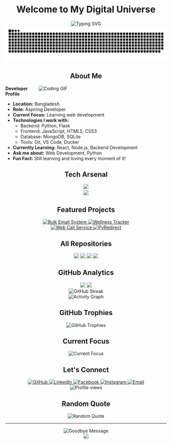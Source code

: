 # <div align="center">Welcome to My Digital Universe</div>

<div align="center">
  <img src="https://readme-typing-svg.herokuapp.com?font=Fira+Code&size=32&duration=2800&pause=2000&color=A9FEF7&center=true&vCenter=true&width=940&lines=Hi+there!+I'm+MD+Khaliduzzaman+Tanoy;Aspiring+Developer;Learning+and+Building" alt="Typing SVG" />
</div>

<div align="center">
  <img src="https://github.com/Platane/snk/raw/output/github-contribution-grid-snake.svg" alt="Snake animation" />
</div>

## <div align="center">About Me</div>

<img align="right" alt="Coding GIF" width="400" src="https://media.giphy.com/media/qgQUggAC3Pfv687qPC/giphy.gif">

**Developer Profile**

- **Location:** Bangladesh
- **Role:** Aspiring Developer
- **Current Focus:** Learning web development
- **Technologies I work with:**
  - Backend: Python, Flask
  - Frontend: JavaScript, HTML5, CSS3
  - Database: MongoDB, SQLite
  - Tools: Git, VS Code, Docker
- **Currently Learning:** React, Node.js, Backend Development
- **Ask me about:** Web Development, Python
- **Fun Fact:** Still learning and loving every moment of it!

## <div align="center">Tech Arsenal</div>

<div align="center">
  <img src="https://skillicons.dev/icons?i=python,js,html,css,flask,mongodb,git,vscode,docker&perline=5" />
</div>

<div align="center">
  <img src="https://github-readme-tech-stack.vercel.app/api/cards?title=Tech+Stack&align=center&titleAlign=center&fontSize=20&lineCount=2&theme=github_dark&line1=python%2Cpython%2C3776ab%3Bjavascript%2Cjavascript%2Cf7df1e%3Bhtml5%2Chtml5%2Ce34f26%3B&line2=flask%2Cflask%2C000000%3Bmongodb%2Cmongodb%2C47a248%3Bgit%2Cgit%2Cf05032%3B" />
</div>

## <div align="center">Featured Projects</div>

<div align="center">
  <a href="https://github.com/khaliduzzamantanoy/bulkmail">
    <img src="https://github-readme-stats.vercel.app/api/pin/?username=khaliduzzamantanoy&repo=bulkmail&theme=tokyonight&hide_border=true" alt="Bulk Email System" />
  </a>
  <a href="https://github.com/khaliduzzamantanoy/wellness-tracker">
    <img src="https://github-readme-stats.vercel.app/api/pin/?username=khaliduzzamantanoy&repo=wellness-tracker&theme=tokyonight&hide_border=true" alt="Wellness Tracker" />
  </a>
</div>

<div align="center">
  <a href="https://github.com/khaliduzzamantanoy/doingflowcall">
    <img src="https://github-readme-stats.vercel.app/api/pin/?username=khaliduzzamantanoy&repo=doingflowcall&theme=tokyonight&hide_border=true" alt="Web Call Service" />
  </a>
  <a href="https://github.com/khaliduzzamantanoy/Pyredirect">
    <img src="https://github-readme-stats.vercel.app/api/pin/?username=khaliduzzamantanoy&repo=Pyredirect&theme=tokyonight&hide_border=true" alt="PyRedirect" />
  </a>
</div>

## <div align="center">All Repositories</div>

<div align="center">
  <img src="https://github-readme-stats.vercel.app/api/pin/?username=khaliduzzamantanoy&repo=bulkmail&theme=tokyonight&hide_border=true&show_owner=true" />
  <img src="https://github-readme-stats.vercel.app/api/pin/?username=khaliduzzamantanoy&repo=wellness-tracker&theme=tokyonight&hide_border=true&show_owner=true" />
  <img src="https://github-readme-stats.vercel.app/api/pin/?username=khaliduzzamantanoy&repo=doingflowcall&theme=tokyonight&hide_border=true&show_owner=true" />
  <img src="https://github-readme-stats.vercel.app/api/pin/?username=khaliduzzamantanoy&repo=Pyredirect&theme=tokyonight&hide_border=true&show_owner=true" />
</div>

## <div align="center">GitHub Analytics</div>

<div align="center">
  <img height="180em" src="https://github-readme-stats.vercel.app/api?username=khaliduzzamantanoy&show_icons=true&theme=tokyonight&include_all_commits=true&count_private=true&hide_border=true"/>
  <img height="180em" src="https://github-readme-stats.vercel.app/api/top-langs/?username=khaliduzzamantanoy&layout=compact&langs_count=8&theme=tokyonight&hide_border=true"/>
</div>

<div align="center">
  <img src="https://github-readme-streak-stats.herokuapp.com/?user=khaliduzzamantanoy&theme=tokyonight&hide_border=true" alt="GitHub Streak" />
</div>

<div align="center">
  <img src="https://github-readme-activity-graph.vercel.app/graph?username=khaliduzzamantanoy&theme=tokyo-night&hide_border=true" alt="Activity Graph" />
</div>

## <div align="center">GitHub Trophies</div>

<div align="center">
  <img src="https://github-profile-trophy.vercel.app/?username=khaliduzzamantanoy&theme=tokyonight&no-frame=true&no-bg=true&margin-w=4" alt="GitHub Trophies" />
</div>

## <div align="center">Current Focus</div>

<div align="center">
  <img src="https://readme-typing-svg.herokuapp.com?font=Fira+Code&size=18&duration=3000&pause=1000&color=58A6FF&center=true&vCenter=true&width=600&lines=Learning+Web+Development;Exploring+New+Technologies;Building+Small+Projects;Improving+Coding+Skills" alt="Current Focus" />
</div>

## <div align="center">Let's Connect</div>

<div align="center">
  <a href="https://github.com/khaliduzzamantanoy" target="_blank">
    <img src="https://img.shields.io/badge/GitHub-100000?style=for-the-badge&logo=github&logoColor=white" alt="GitHub" />
  </a>
  <a href="https://bd.linkedin.com/in/iamtanoy" target="_blank">
    <img src="https://img.shields.io/badge/LinkedIn-0077B5?style=for-the-badge&logo=linkedin&logoColor=white" alt="LinkedIn" />
  </a>
  <a href="https://www.facebook.com/crackerboy.812921" target="_blank">
    <img src="https://img.shields.io/badge/Facebook-1877F2?style=for-the-badge&logo=facebook&logoColor=white" alt="Facebook" />
  </a>
  <a href="https://www.instagram.com/crackerboy.812921/" target="_blank">
    <img src="https://img.shields.io/badge/Instagram-E4405F?style=for-the-badge&logo=instagram&logoColor=white" alt="Instagram" />
  </a>
  <a href="mailto:khaliduzzamantanoy@gmail.com" target="_blank">
    <img src="https://img.shields.io/badge/Gmail-D14836?style=for-the-badge&logo=gmail&logoColor=white" alt="Email" />
  </a>
</div>

<div align="center">
  <img src="https://komarev.com/ghpvc/?username=khaliduzzamantanoy&style=for-the-badge&color=brightgreen" alt="Profile views" />
</div>

## <div align="center">Random Quote</div>

<div align="center">
  <img src="https://quotes-github-readme.vercel.app/api?type=horizontal&theme=tokyonight" alt="Random Quote" />
</div>

---

<div align="center">
  <img src="https://readme-typing-svg.herokuapp.com?font=Fira+Code&size=22&duration=3000&pause=1000&color=A9FEF7&center=true&vCenter=true&width=800&lines=Thanks+for+visiting+my+profile;Let's+build+something+amazing+together;Happy+Coding" alt="Goodbye Message" />
</div>

<div align="center">
  <img src="https://capsule-render.vercel.app/api?type=waving&color=gradient&height=100&section=footer&animation=twinkling" />
</div>
